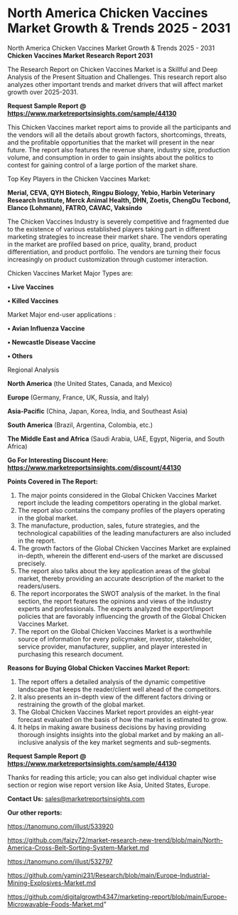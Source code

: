 # North America Chicken Vaccines Market Growth & Trends 2025 - 2031
North America Chicken Vaccines Market Growth & Trends 2025 - 2031
<strong>Chicken Vaccines Market Research Report 2031</strong>

The Research Report on Chicken Vaccines Market is a Skillful and Deep Analysis of the Present Situation and Challenges. This research report also analyzes other important trends and market drivers that will affect market growth over 2025-2031.

<strong>Request Sample Report @ <a href=https://www.marketreportsinsights.com/sample/44130>https://www.marketreportsinsights.com/sample/44130</a></strong>

This Chicken Vaccines market report aims to provide all the participants and the vendors will all the details about growth factors, shortcomings, threats, and the profitable opportunities that the market will present in the near future. The report also features the revenue share, industry size, production volume, and consumption in order to gain insights about the politics to contest for gaining control of a large portion of the market share.

Top Key Players in the Chicken Vaccines Market:

<strong>Merial, CEVA, QYH Biotech, Ringpu Biology, Yebio, Harbin Veterinary Research Institute, Merck Animal Health, DHN, Zoetis, ChengDu Tecbond, Elanco (Lohmann), FATRO, CAVAC, Vaksindo</strong>

The Chicken Vaccines Industry is severely competitive and fragmented due to the existence of various established players taking part in different marketing strategies to increase their market share. The vendors operating in the market are profiled based on price, quality, brand, product differentiation, and product portfolio. The vendors are turning their focus increasingly on product customization through customer interaction.

Chicken Vaccines Market Major Types are:

<strong>•  Live Vaccines

•  Killed Vaccines</strong>

Market Major end-user applications :

<strong>•  Avian Influenza Vaccine

•  Newcastle Disease Vaccine

•  Others</strong>

Regional Analysis

</u><strong><b>North America</b></strong> (the United States, Canada, and Mexico)

<strong><b>Europe </b></strong>(Germany, France, UK, Russia, and Italy)

<strong><b>Asia-Pacific</b></strong> (China, Japan, Korea, India, and Southeast Asia)

<strong><b>South America</b></strong> (Brazil, Argentina, Colombia, etc.)

<strong><b>The Middle East and Africa</b></strong> (Saudi Arabia, UAE, Egypt, Nigeria, and South Africa)

<strong>Go For Interesting Discount Here: <a href=https://www.marketreportsinsights.com/discount/44130>https://www.marketreportsinsights.com/discount/44130</a></strong>

<strong>Points Covered in The Report:</strong>
<ol>
  <li>The major points considered in the Global Chicken Vaccines Market report include the leading competitors operating in the global market.</li>
  <li>The report also contains the company profiles of the players operating in the global market.</li>
  <li>The manufacture, production, sales, future strategies, and the technological capabilities of the leading manufacturers are also included in the report.</li>
  <li>The growth factors of the Global Chicken Vaccines Market are explained in-depth, wherein the different end-users of the market are discussed precisely.</li>
  <li>The report also talks about the key application areas of the global market, thereby providing an accurate description of the market to the readers/users.</li>
  <li>The report incorporates the SWOT analysis of the market. In the final section, the report features the opinions and views of the industry experts and professionals. The experts analyzed the export/import policies that are favorably influencing the growth of the Global Chicken Vaccines Market.</li>
  <li>The report on the Global Chicken Vaccines Market is a worthwhile source of information for every policymaker, investor, stakeholder, service provider, manufacturer, supplier, and player interested in purchasing this research document.</li>
</ol>
<strong>Reasons for Buying Global Chicken Vaccines Market Report:</strong>

<ol>
  <li>The report offers a detailed analysis of the dynamic competitive landscape that keeps the reader/client well ahead of the competitors.</li>
  <li>It also presents an in-depth view of the different factors driving or restraining the growth of the global market.</li>
  <li>The Global Chicken Vaccines Market report provides an eight-year forecast evaluated on the basis of how the market is estimated to grow.</li>
  <li>It helps in making aware business decisions by having providing thorough insights insights into the global market and by making an all-inclusive analysis of the key market segments and sub-segments.</li>
</ol>
<strong>Request Sample Report @ <a href=https://www.marketreportsinsights.com/sample/44130>https://www.marketreportsinsights.com/sample/44130</a></strong>


Thanks for reading this article; you can also get individual chapter wise section or region wise report version like Asia, United States, Europe.

<strong>Contact Us:</strong>
sales@marketreportsinsights.com

<strong>Our other reports:</strong>

<a href=https://tanomuno.com/illust/533920>https://tanomuno.com/illust/533920</a>

<a href=https://github.com/faizy72/market-research-new-trend/blob/main/North-America-Cross-Belt-Sorting-System-Market.md>https://github.com/faizy72/market-research-new-trend/blob/main/North-America-Cross-Belt-Sorting-System-Market.md</a>

<a href=https://tanomuno.com/illust/532797>https://tanomuno.com/illust/532797</a>

<a href=https://github.com/yamini231/Research/blob/main/Europe-Industrial-Mining-Explosives-Market.md>https://github.com/yamini231/Research/blob/main/Europe-Industrial-Mining-Explosives-Market.md</a>

<a href=https://github.com/digitalgrowth4347/marketing-report/blob/main/Europe-Microwavable-Foods-Market.md>https://github.com/digitalgrowth4347/marketing-report/blob/main/Europe-Microwavable-Foods-Market.md</a>"
